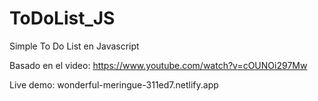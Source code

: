 # ToDoList_JS
Simple To Do List en Javascript

Basado en el video: https://www.youtube.com/watch?v=cOUNOi297Mw

Live demo: wonderful-meringue-311ed7.netlify.app

